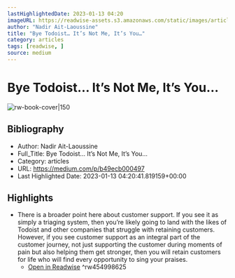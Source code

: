 ```yaml
---
lastHighlightedDate: 2023-01-13 04:20
imageURL: https://readwise-assets.s3.amazonaws.com/static/images/article0.00998d930354.png
author: "Nadir Ait-Laoussine"
title: "Bye Todoist… It’s Not Me, It’s You…"
category: articles
tags: [readwise, ]
source: medium
---
```

# Bye Todoist… It’s Not Me, It’s You…

![rw-book-cover|150](https://readwise-assets.s3.amazonaws.com/static/images/article0.00998d930354.png)

## Bibliography
- Author: Nadir Ait-Laoussine
- Full_Title: Bye Todoist… It’s Not Me, It’s You…
- Category: articles
- URL: https://medium.com/p/b49ecb000497
- Last Highlighted Date: 2023-01-13 04:20:41.819159+00:00

## Highlights
- There is a broader point here about customer support. If you see it as simply a triaging system, then you’re likely going to land with the likes of Todoist and other companies that struggle with retaining customers. However, if you see customer support as an integral part of the customer journey, not just supporting the customer during moments of pain but also helping them get stronger, then you will retain customers for life who will find every opportunity to sing your praises.
    - [Open in Readwise](https://readwise.io/open/454998625)
^rw454998625


